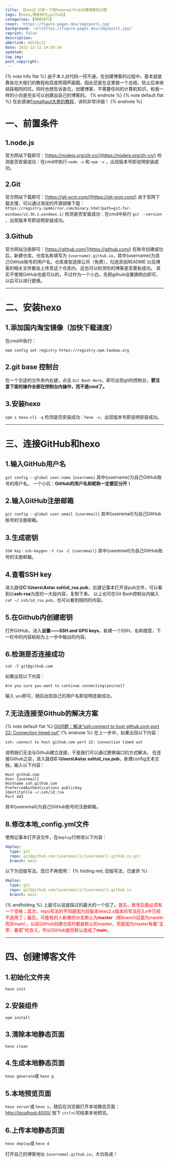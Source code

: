 ```yaml
---
title: 【hexo】分享一下用hexo+github创建博客的过程
tags: [hexo,博客技巧,github]
categories: [博客技巧]
cover: 'https://figure.pages.dev/img/post1.jpg'
background: 'url(https://figure.pages.dev/img/post1.jpg)'
reprint: false
description: 
abbrlink: 86516c22
date: 2022-12-22 14:59:34
updated:
top_img:
post_copyright:
---
```

{% note info flat %}
由于本人对代码一窍不通，在创建博客的过程中，基本就是靠各位大佬们的教程和百度照葫芦画瓢，因此还是在这里做一个总结，防止后来继续踩相同的坑，同时也想告诉各位，创建博客，不需要任何的计算机知识，和我一样的小白是完全可以创建出自己的博客的。
{% endnote %}
{% note default flat %}
在此感谢[Fomalhaut大佬的教程](https://www.fomal.cc/posts/e593433d.html#1-%E5%89%8D%E8%A8%80)，讲的非常详细！
{% endnote %}

# 一、前置条件

## 1.node.js

官方网站下载即可：[https://nodejs.org/zh-cn/](https://nodejs.org/zh-cn/)
检测是否安装成功：在cmd中执行 `node -v` 和 `npm -v` ，出现版本号即说明安装成功。

## 2.Git

官方网站下载即可：[https://git-scm.com/](https://git-scm.com/)
由于官网下载太慢，可以通过淘宝的开源镜像下载：`https://registry.npmmirror.com/binary.html?path=git-for-windows/v2.36.1.windows.1/`
检测是否安装成功：在cmd中执行 `git --version` ，出现版本号即说明安装成功。

## 3.Github

官方网站注册即可：[https://github.com/](https://github.com/)
在账号创建成功后，新建仓库，仓库名称填写为 `{username}.github.io`，其中{username}为自己GitHub账号的用户名，仓库类型选择公共（免费），勾选添加README
以后博客的相关文件都会上传至这个仓库内，这也可以检测你的博客是否更新成功。
其实不使用GitHub也是可以的，不过作为一个小白，先把github设置搞明白即可，以后可以进行更换。

---

# 二、安装hexo

## 1.添加国内淘宝镜像（加快下载速度）

在cmd中执行：

```shell
npm config set registry https://registry.npm.taobao.org
```

## 2.git base 控制台

在一个合适的文件夹内右键，点击 `Git Bash Here`，即可出现git的控制台，**要注意下面的操作全部在控制台内操作，而不是cmd了。**

## 3.安装hexo

`npm i hexo-cli -g`
检测是否安装成功：`hexo -v`，出现版本号即说明安装成功。

---

# 三、连接GitHub和hexo

## 1.输入GitHub用户名

`git config --global user.name {username}`
其中{username}为自己GitHub账号的用户名。
一个小坑：**GitHub的用户名和昵称一定要区分开！**

## 2.输入GitHub注册邮箱

`git config --global user.email {useremail}`
其中{useremail}为自己GitHub账号的注册邮箱。

## 3.生成密钥

`SSH key：ssh-keygen -t rsa -C {useremail}`
其中{useremail}为自己GitHub账号的注册邮箱。

## 4.查看SSH key

进入路径**C:\Users\Astar\.ssh\id_rsa.pub**，右键记事本打开该pub文件，可以看到以**ssh-rsa**为首的一大段内容，复制下来。
以上也可在Git Bash控制台内输入 `cat ~/.ssh/id_rsa.pub`，也可以看到相同的内容。

## 5.在Github内创建密钥

打开GitHub，进入**设置——SSH and GPG keys**，新建一个SSH，名称随意，下一栏中的内容粘贴为上一步中输出的内容。

## 6.检测是否连接成功

`ssh -T git@github.com`

如果出现以下内容：

```bash
Are you sure you want to continue connecting(yes/no)?
```

输入 `yes`即可，随后出现自己的用户名即说明连接成功。

## 7.无法连接至Github的解决方案
{% note default flat %}
[Git问题：解决“ssh:connect to host github.com port 22: Connection timed out”](https://blog.csdn.net/weixin_41287260/article/details/124368189)
{% endnote %}
在上一步中，如果出现以下内容：

```bash
ssh: connect to host github.com port 22: Connection timed out
```
说明我们无法与Github建立连接，于是我们可以通过更换端口的方式解决。
在连接Github之前，进入路径**C:\Users\Astar\.ssh\id_rsa.pub**，新建config文本文档，输入以下内容：

```pub
Host github.com
User {usermail}
Hostname ssh.github.com
PreferredAuthentications publickey
IdentityFile ~/.ssh/id_rsa
Port 443
```
其中{useremail}为自己GitHub账号的注册邮箱。

## 8.修改本地_config.yml文件

使用记事本打开该文件，在`deploy`行修改以下内容：

```yml
deploy:
  type: git
  repo: git@github.com:{useremail}/{useremail}.github.io.git
  branch: main
```

以下为旧版写法，现已不再使用：
{% folding red, 旧版写法，已废弃 %}
```yml
deploy:
  type: git
  repo: git@github.com/{useremail}/{useremail}.github.io
  branch: main
```
{% endfolding %}
上面可以说是踩过的最大的一个坑了。<font color=red>首先，冒号后面必须有一个空格；其次，repo写法的不同是因为旧版本hexo2.x版本的写法在3.x中已经不适用了；最后，可能有的人新建的分支默认为**master**（即branch后面为master而非main），以前GitHub创建仓库时都是默认的master，但是因为master有着“主宰、暴君”的含义，所以GitHub就将默认改成了**main**。</font>

---

# 四、创建博客文件

## 1.初始化文件夹

`hexo init`

## 2.安装组件

`npm install`

## 3.清除本地静态页面

`hexo clean`

## 4.生成本地静态页面

`hexo generate`或 `hexo g`

## 5.本地预览页面

`hexo server`或 `hexo s`，随后在浏览器打开本地静态页面：[http://localhost:4000/](http://localhost:4000/)
按下 `ctrl+C`可结束本地预览。

## 6.上传本地静态页面

`hexo deploy`或 `hexo d`

打开自己的博客地址 `{username}.github.io`，大功告成！

